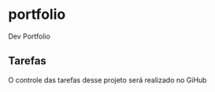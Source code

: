 # portfolio
Dev Portfolio

## Tarefas

O controle das tarefas desse projeto será realizado no GiHub
